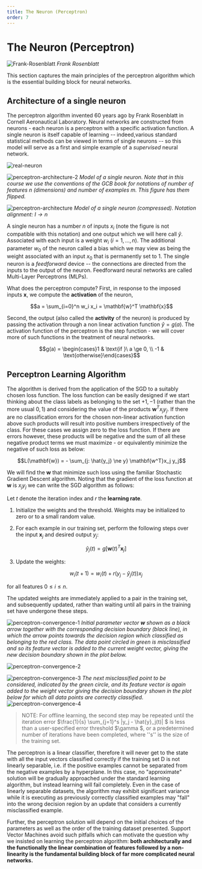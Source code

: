 ```yaml
---
title: The Neuron (Perceptron)
order: 7
---
```


# The Neuron (Perceptron)

![Frank-Rosenblatt](images/frankrosenblatt.png)
*Frank Rosenblatt*

This section captures the main principles of the perceptron algorithm which is the essential building block for neural networks. 

## Architecture of a single neuron

The perceptron algorithm invented 60 years ago by Frank Rosenblatt in Cornell Aeronautical Laboratory. Neural networks are constructed from neurons - each neuron is a perceptron with a specific activation function.  A single neuron is itself capable of learning -- indeed,various standard statistical methods can be viewed in terms of single neurons -- so this model will serve as a first and simple example of a *supervised* neural network.

![real-neuron](images/real-neuron.png)

![perceptron-architecture-2](images/perceptron-architecture-2.png)
*Model of a single neuron. Note that in this course we use the conventions of the GCB book for notations of number of features $n$ (dimensions) and number of examples $m$. This figure has them flipped.*

![perceptron-architecture](images/perceptron-architecture.png)
*Model of a single neuron (compressed). Notation alignment: $I \rightarrow n$*

A single neuron has a number $n$ of  inputs $x_i$ (note the figure is not compatible with this notation) and one output which we will here call $\hat{y}$. Associated with each input is a weight $w_i$ ($i = 1 ,\ldots, n$). The additional parameter $w_0$ of the neuron called a bias which we may view as being the weight associated with an input $x_0$ that is permanently set to 1. The single neuron is a *feedforward* device -- the connections 
are directed from the inputs to the output of the neuron.  Feedforward neural networks are called Multi-Layer Perceptrons (MLPs). 

What does the perceptron compute? First, in response to the imposed inputs  $\mathbf{x}$, we compute the **activation** of the neuron, 

$$a = \sum_{i=0}^n w_i x_i  = \mathbf{w}^T \mathbf{x}$$

Second, the output (also  called the **activity** of the neuron)  is produced by passing the activation through a non linear activation function $\hat{y} = g(a)$. The activation function of the perceptron is the step function - we will cover more of such functions in the treatment of neural networks.

$$g(a) = \begin{cases}1 & \text{if }\ a \ge 0, \\ 
-1 & \text{otherwise}\end{cases}$$

## Perceptron Learning Algorithm

The algorithm is derived from the application of the SGD to a suitably chosen loss function. The loss function can be easily designed if we start thinking about the class labels as belonging to the set ${+1,-1}$ (rather than the more usual ${0,1}$) and considering the value of the products
$\mathbf{w}^T x_j y_j$. If there are no classification errors for the chosen non-linear activation function above such products will result into positive numbers irrespectively of the class. For these cases we assign zero to the loss function. If there are errors however, these products will be negative and the sum of all these negative product terms we must maximize - or equivalently minimize the negative of such loss as below:

$$L(\mathbf{w}) = - \sum_{j: \hat{y_j} \ne y} \mathbf{w^T}x_j y_j$$

We will find the $\mathbf{w}$ that minimize such loss using the familiar Stochastic Gradient Descent algorithm.  Noting that the gradient of the loss function at $\mathbf{w}$ is $x_j y_j$ we can write the SGD algorithm as follows:

Let $t$ denote the iteration index and $r$ the **learning rate**.

1. Initialize the weights and the threshold. Weights may be initialized to zero or to a small random value. 
   
2. For each example in our training set, perform the following steps over the input $\mathbf{x}_j$ and desired output $y_j$:

    $$\hat{y}_j(t) = g[\mathbf{w}(t)^T \mathbf{x}_j]$$ 
       
3. Update the weights:
    
    $$w_i(t+1) = w_i(t) + r (y_j - \hat y_j(t)) x_j$$

for all features $0 \leq i \leq n$.

The updated weights are immediately applied to a pair in the training set, and subsequently updated, rather than waiting until all pairs in the training set have undergone these steps.

![perceptron-convergence-1](images/Figure4.7a.png)
*Initial parameter vector $\mathbf w$ shown as a black arrow together with the corresponding decision boundary (black line), in which the arrow points towards the decision region which classified as belonging to the red class.  The data point circled in green is misclassified and so its feature vector is added to the current weight vector, giving the new decision boundary shown in the plot below.*  

![perceptron-convergence-2](images/Figure4.7b.png)

![perceptron-convergence-3](images/Figure4.7c.png)
*The next misclassified point to be considered, indicated  by  the  green  circle,  and  its  feature  vector  is  again  added  to  the  weight  vector  giving  the  decision boundary shown in the plot below for which all data points are correctly classified.*
![perceptron-convergence-4](images/Figure4.7d.png)

> NOTE: For offline learning, the second step may be repeated until the iteration error $\frac{1}{s} \sum_{j=1}^s |y_j - \hat{y}_j(t)| $ is less than a user-specified error threshold $\gamma $, or a predetermined number of iterations have been completed, where ''s'' is the size of the training set.

The perceptron is a linear classifier, therefore it will never get to the state with all the input vectors classified correctly if the training set D is not linearly separable, i.e. if the positive examples cannot be separated from the negative examples by a hyperplane. In this case, no "approximate" solution will be gradually approached under the standard learning algorithm, but instead learning will fail completely. Even in the case of linearly separable datasets, the algorithm may exhibit significant variance while it is executing as previously correctly classified examples may "fall" into the wrong decision region by an update that considers a currently misclassified example. 

Further, the perceptron solution will depend on the initial choices of the parameters as well as the order of the training dataset presented. Support Vector Machines avoid such pitfalls which can motivate the question why we insisted on learning the perceptron algorithm: **both architecturally and the functionally the linear combination of features followed by a non-linearity is the fundamental building block of far more complicated neural networks.** 
